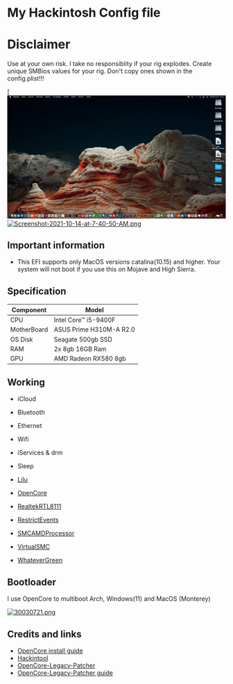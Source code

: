 # My Hackintosh Config file

# Disclaimer
Use at your own risk. I take no responsiblity if your rig explodes. Create unique SMBios values for your rig. Don't copy ones shown in the config.plist!!!

  [![Screenshot-2021-09-30-at-4-13-28-AM.png](https://raw.githubusercontent.com/Bugra2426/Hacintosh-Config/main/Hacintosh.png) [![Screenshot-2021-10-14-at-7-40-50-AM.png](https://i.postimg.cc/Fz0B8txt/Screenshot-2021-10-14-at-7-40-50-AM.png)](https://postimg.cc/8fP4f03w)

## Important information
* This EFI supports only MacOS versions catalina(10.15) and higher. Your system will not boot if you use this on Mojave and High Sierra.

## Specification

| Component        | Model                                  |
| ---------------- | -------------------------------------- |
| CPU              | Intel Core™ i5-9400F                       |
| MotherBoard      | ASUS Prime H310M-A R2.0                       |
| OS Disk          | Seagate 500gb SSD                     |
| RAM              | 2x 8gb 16GB Ram  |
| GPU              | AMD Radeon RX580 8gb                       |


## Working

* iCloud
* Bluetooth
* Ethernet
* Wifi
* iServices & drm
* Sleep
  
* [Lilu](https://github.com/acidanthera/Lilu)
* [OpenCore](https://github.com/acidanthera/OpenCorePkg)
* [RealtekRTL8111](https://github.com/Mieze/RTL8111_driver_for_OS_X)
* [RestrictEvents](https://github.com/acidanthera/RestrictEvents)
* [SMCAMDProcessor](https://github.com/trulyspinach/SMCAMDProcessor)
* [VirtualSMC](https://github.com/acidanthera/VirtualSMC)
* [WhateverGreen](https://github.com/acidanthera/WhateverGreen)

## Bootloader

I use OpenCore to multiboot Arch, Windows(11) and MacOS (Monterey)

[![30030721.png](https://i.postimg.cc/DwqcL1jn/30030721.png)](https://postimg.cc/75Z7yJrW)

## Credits and links

* [OpenCore install guide](https://dortania.github.io/OpenCore-Install-Guide)
* [Hackintool](https://www.hackintosh-forum.de/forum/thread/38316-hackintool-ehemals-intel-fb-patcher)
* [OpenCore-Legacy-Patcher](https://github.com/dortania/OpenCore-Legacy-Patcher)
* [OpenCore-Legacy-Patcher guide](https://dortania.github.io/OpenCore-Legacy-Patcher)

